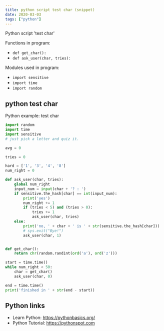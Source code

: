 ```yaml
---
title: python script test char (snippet)
date: 2020-03-03
tags: ["python"]
---
```

Python script 'test char'

Functions in program: 
* `def get_char():`
* `def ask_user(char, tries):`

Modules used in program: 
* `import sensitive`
* `import time`
* `import random`

## python test char

Python example: test char

```python
import random
import time
import sensitive
# just pick a letter and quiz it.

avg = 0

tries = 0

hard = ['1', '3', '4', '8']
num_right = 0

def ask_user(char, tries):
    global num_right
    input_num = input(char + '? : ')
    if sensitive.the_hash[char] == int(input_num):
        print('yes')
        num_right += 1
        if (tries < 5) and (tries > 0):
            tries += 1
            ask_user(char, tries)
    else:
        print('no, ' + char + ' is ' + str(sensitive.the_hash[char]))
        # sys.exit("Bye!")
        ask_user(char, 1)


def get_char():
    return chr(random.randint(ord('a'), ord('z')))

start = time.time()
while num_right < 50:
    char = get_char()
    ask_user(char, 0)

end = time.time()
print('finished in ' + str(end - start))

```

## Python links

- Learn Python: https://pythonbasics.org/
- Python Tutorial: https://pythonspot.com
